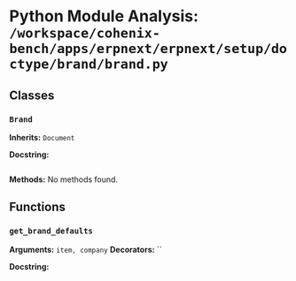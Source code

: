 # Python Module Analysis: `/workspace/cohenix-bench/apps/erpnext/erpnext/setup/doctype/brand/brand.py`

## Classes

### `Brand`
**Inherits:** `Document`


**Docstring:**
```

```

**Methods:**
No methods found.




## Functions

### `get_brand_defaults`
**Arguments:** `item, company`
**Decorators:** ``

**Docstring:**
```

```

